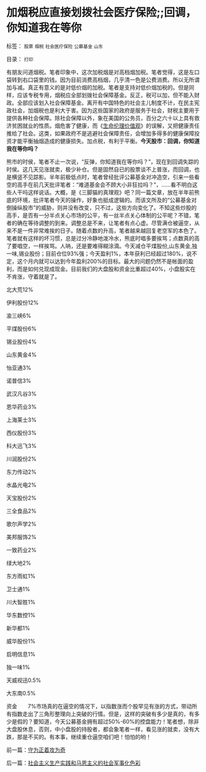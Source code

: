 # 加烟税应直接划拨社会医疗保险;;回调，你知道我在等你

标签： `股票` `烟税` `社会医疗保险` `公募基金` `山东` 

目录： `打印`

有朋友问道烟税。笔者印象中，这次加税烟是对高档烟加税。笔者觉得，这是左口袋转到右口袋里的钱。因为目前消费高档烟，几乎清一色是公费消费。所以无所谓加与减。真正有意义的是对低价烟的加税。笔者是支持对低价烟加税的。但是同样，应该专税专用，烟税应全部划拨社会保障基金。反正，税可以加，但不能入财政。全部应该划入社会保障基金。离开有中国特色的社会主儿制度不计，在民主宪政社会，加烟税也是利大于害。因为这些国家的政府是服务于社会，财税主要用于提供各种社会保障。除社会保障以外，象在美国的公务员，百分之六十以上具有救济贫困就业的性质。烟危害了健康，而《[生命伦理价值观](../../../2007/10/21/“生命无价”？难以逾越的医疗伦理陷阱.md)》的误解，又把健康责任推给了社会。这类，如果政府不是逃避社会保障责任，会增加多得多的健康保障投资才能平衡抽烟造成的健康损失。加点税，有利于平衡。**今天股市：回调，你知道我在等你吗？**

熊市的时侯，笔者不止一次说，“反弹，你知道我在等你吗？”，现在到回调失踪的时侯。这几天见涨就卖，极少补仓。但是固然自已的股票谈不上普涨，而回调，也是横竖不见踪影。半年前极低点时，笔者曾经批评公募基金对冲造空，引来一些看空的高手在前几天批评笔者：“难道基金会不顾大小非狂拉吗？”，……看不明白这些人干吗这样说话。大概，是《三脚猫的真理观》吧？同一篇文章，放在半年前熊底的环境，批评笔者今天的操作，好象也挺成逻辑的。而该文所及的“公募基金对倒操纵股市”的威胁，则并没有改变，只不过，这些方向变化了。不知这些炒股的高手，是否有一分半点关心市场的公平，有一丝半点关心体制的公平呢？不错，笔者的确在等待调整的到来。调整总是不来，让笔者有点心虚。尽管满仓被逼空，从来不是一件非常难挨的日子。随着点数的升高，笔者越来越回复老空军的本色了。笔者就有这样的坏习惯，总是过分冷静地泼冷水，熊底时唱多要挨骂；点数真的高了要唱空，一样挨骂。人呐，还是要难得糊涂滴。今天减仓平煤股份,山东黄金,独一味,锡业股份；目前仓位93%强；今天盈利1%，本年获利已经超过180%，说不定，这个月内就可以达到今年盈利200%的目标。最大的问题仍然不是帐面的盈利，而是如何兑现成现金。目前我们的大盘股和资金比重超过40%，小盘股实在不肯涨，守着就是了。

北大荒12%

伊利股份12%

渝三峡6%

平煤股份6%

锡业股份4%

山东黄金4%

怡亚通3%

诺普信3%

武汉凡谷3%

恩华药业3%

上海莱士3%

西仪股份3%

科大迅飞3%

川润股份2%

东力传动2%

水晶光电2%

天宝股份2%

三全食品2%

歌尔声学2%

美邦服饰2%

一致药业2%

绿大地2%

东方雨虹1%

卫士通1%

川大智胜1%

华东数控1%

新华都1%

威华股份1%

启明信息1%

独一味1%

天威视迅0.5%

大东南0.5%

资金　　7%市场真的在逼空的情况下，以指数涨而个股罕见有涨的方式，带动所有指数走出了三角形整理向上突破的行情。但是，这样的突破有多少是真的，有多少是假的？要知道，今天公募基金拥有超过50%-60%的控盘能力！笔者想，除非大盘股休息，否则，中小盘股的持股者，都会象笔者一样，看见涨的就卖，没有大跌，那是不买的。有本事，继续重仓逼空咱们吧！怕怕的哟！

前一篇：[守为正着攻为奇](../../../2009/6/23/守为正着攻为奇.md)

后一篇：[社会主义生产实践和马恩主义的社会军事化色彩](../../../2009/6/25/社会主义生产实践和马恩主义的社会军事化色彩.md)